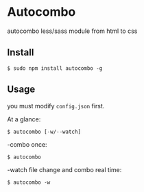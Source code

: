 # Autocombo

autocombo less/sass module from html to css

## Install
    $ sudo npm install autocombo -g

## Usage

you must modify ``config.json`` first.

At a glance:
    
    $ autocombo [-w/--watch]

-combo once:

    $ autocombo
-watch file change and combo real time:

    $ autocombo -w

